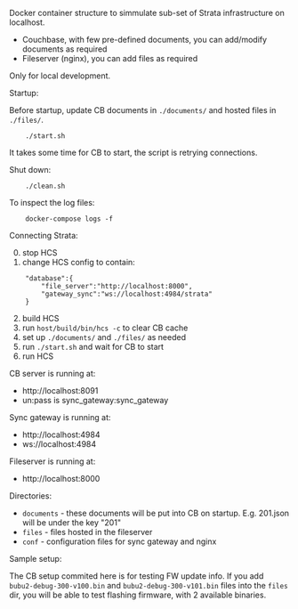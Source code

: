 Docker container structure to simmulate sub-set of Strata infrastructure on localhost.

- Couchbase, with few pre-defined documents, you can add/modify documents as required
- Fileserver (nginx), you can add files as required

Only for local development.

Startup:

Before startup, update CB documents in ```./documents/``` and hosted files in ```./files/```.
```
    ./start.sh
```
It takes some time for CB to start, the script is retrying connections.

Shut down:
```
    ./clean.sh
```

To inspect the log files:
```
    docker-compose logs -f
```

Connecting Strata:

0. stop HCS
1. change HCS config to contain:
```
    "database":{
        "file_server":"http://localhost:8000",
        "gateway_sync":"ws://localhost:4984/strata"
    }
```
2. build HCS
3. run ```host/build/bin/hcs -c``` to clear CB cache
4. set up ```./documents/``` and ```./files/``` as needed
5. run ```./start.sh``` and wait for CB to start
6. run HCS

CB server is running at:

- http://localhost:8091
- un:pass is sync_gateway:sync_gateway

Sync gateway is running at:

- http://localhost:4984
- ws://localhost:4984

Fileserver is running at:

- http://localhost:8000

Directories:

- ```documents``` - these documents will be put into CB on startup. E.g. 201.json will be under the key "201"
- ```files``` - files hosted in the fileserver
- ```conf``` - configuration files for sync gateway and nginx

Sample setup:

The CB setup commited here is for testing FW update info. If you add ```bubu2-debug-300-v100.bin``` and ```bubu2-debug-300-v101.bin``` files into the ```files``` dir, you will be able to test flashing firmware, with 2 available binaries.

